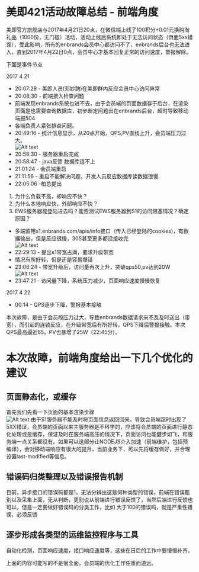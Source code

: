 # 美即421活动故障总结 - 前端角度

美即官方旗舰店与2017年4月21日20点，在微信端上线了100积分+0.01元换购淘礼品（1000份，无门槛）活动，活动上线后系统即处于无法访问状态（页面5xx错误），受此影响，所有的enbrands会员中心都访问不了，enbrands后台也无法进入，直到2017年4月22日0点，会员中心才基本回复正常的访问速度，警报解除。

下面是事件节点

2017 4 21
- 20:07:29 - 美即人员(邓妙韵)在美即群内反应会员中心访问异常
- 20:08:30 - 前端接入检查问题
- 前端发现enbrands系统也进不去，由于会员端的页面数据存于后台，在渲染页面是也需要查询数据库，初步断定问题出在enbrands后台，超时导致移动端报504
- 各端负责人紧张排查问题。
- 20:49:16 - 统计信息显示，从20点开始，QPS,PV直线上升，会员端压力过大。<br>
![Alt text](http://enbrands-2.oss-cn-shanghai.aliyuncs.com/pv-qps.png)
- 20:58:30 - 服务器重启完成
- 20:58:47 - java反馈 数据库连不上
- 21:01:24 - 会员端重启
- 21:11:56 - 重启不能解决问题，开发人员反应数据库读数据很慢
- 22:05:06 -柏总提出
 1. 为什么负载不高，却响应不快？
 2. 为什么本地响应快，外部响应不快？
 3. EWS服务器能登陆进去吗？能否测试EWS服务器到S1的访问阻塞情况？确定原因？

- 多端调用s1.enbrands.com/apis/info接口（传入已经登陆的cookies)，有数据输出，但是反应很慢，30S甚至更多都没接收完
<br>![Alt text](http://enbrands-2.oss-cn-shanghai.aliyuncs.com/timeout.png)
- 22:29:13 - 提出s1带宽占满，要求升级带宽
- 情况有所好转，但是还是容易爆错
- 23:06:24 - 带宽升级后，访问量再次上升，突破qps50,pv达到20W
<br>![Alt text](http://enbrands-2.oss-cn-shanghai.aliyuncs.com/pv-2.png)
- 23:47:21 - 访问量下降，系统压力减少，页面响应速度慢慢恢复

2017 4 22
- 00:14 - QPS逐步下降，警报基本接触

本次故障，是由于会员段压力过大，导致enbrands数据请求来不及及时送出（带宽），而引起的连锁反应，在升级带宽后有所好转，QPS下降后警报接触。本次QPS最高逼近65，PV也暴增了25W（22:45分）。

# 本次故障，前端角度给出一下几个优化的建议
## 页面静态化，或缓存
首先我们先看一下页面的基本渲染步骤
<br>![Alt text](http://enbrands-2.oss-cn-shanghai.aliyuncs.com/render-process.png)
由于S1服务器不能及时将页面信息返回回来，导致会员端超时出现了5XX错误，会员端的页面以来主服务器是不科学的，应该将会员端的页面进行静态化处理或是缓存，保证及时在服务端高压的情况下，页面访问也能健步如飞，和服务端一点关系都没有。如果可以这部分让NODEJS介入加速（前端维护，包括预编译），会对移动端响应有很大的提升，当前业务下，可以先将缓存做好，并合理设置last-modified等信息。

## 错误码归类整理以及错误报告机制
目前，异步接口的错误码都是1，无法分辨出这是何种类型的错误，前端在错误甄别以及采集上面，无从判断，更别说从前端进行错误反馈了，当然后端进行反馈也可以，但是一定要做好错误码的分类工作，比如 大于100的错误吗，就是严重性错误，必须反馈

## 逐步形成各类型的运维监控程序与工具
自动化检测，页面响应速度，接口响应速度等，这些在日后的工作中要慢慢补齐。

上面的内容可能写的不是很全面，会员端的优化工作任重而道远。
